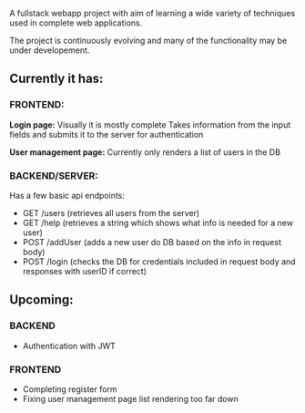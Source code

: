 A fullstack webapp project with aim of learning a wide variety of techniques used in complete web applications.

The project is continuously evolving and many of the functionality may be under developement.

## Currently it has:

### FRONTEND:

**Login page:** Visually it is mostly complete Takes information from the input fields and submits it to the server for authentication

**User management page:** Currently only renders a list of users in the DB

### BACKEND/SERVER:

Has a few basic api endpoints: 
* GET /users (retrieves all users from the server)
* GET /help (retrieves a string which shows what info is needed for a new user)
* POST /addUser (adds a new user do DB based on the info in request body)
* POST /login (checks the DB for credentials included in request body and responses with userID if correct)


## Upcoming:
### BACKEND
* Authentication with JWT

### FRONTEND
* Completing register form
* Fixing user management page list rendering too far down
